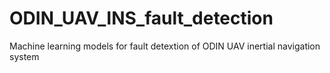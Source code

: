 # ODIN_UAV_INS_fault_detection
Machine learning models for fault detextion of ODIN UAV inertial navigation system
